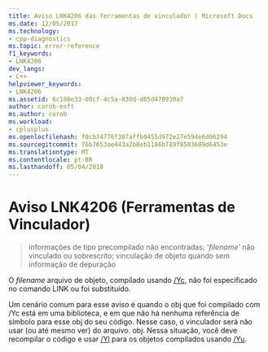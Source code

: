 ```yaml
---
title: Aviso LNK4206 das ferramentas de vinculador | Microsoft Docs
ms.date: 12/05/2017
ms.technology:
- cpp-diagnostics
ms.topic: error-reference
f1_keywords:
- LNK4206
dev_langs:
- C++
helpviewer_keywords:
- LNK4206
ms.assetid: 6c108e33-00cf-4c5a-830d-d65d470930a7
author: corob-msft
ms.author: corob
ms.workload:
- cplusplus
ms.openlocfilehash: f0cb74776f307affb0455d972e27e594e6d06294
ms.sourcegitcommit: 76b7653ae443a2b8eb1186b789f8503609d6453e
ms.translationtype: MT
ms.contentlocale: pt-BR
ms.lasthandoff: 05/04/2018
---
```

# <a name="linker-tools-warning-lnk4206"></a>Aviso LNK4206 (Ferramentas de Vinculador)

> informações de tipo precompilado não encontradas; '*filename*' não vinculado ou sobrescrito; vinculação de objeto quando sem informação de depuração

O *filename* arquivo de objeto, compilado usando [/Yc](../../build/reference/yc-create-precompiled-header-file.md), não foi especificado no comando LINK ou foi substituído.

Um cenário comum para esse aviso é quando o obj que foi compilado com /Yc está em uma biblioteca, e em que não há nenhuma referência de símbolo para esse obj do seu código.  Nesse caso, o vinculador será não usar (ou até mesmo ver) do arquivo. obj.  Nessa situação, você deve recompilar o código e usar [/Yl](../../build/reference/yl-inject-pch-reference-for-debug-library.md) para os objetos compilados usando [/Yu](../../build/reference/yu-use-precompiled-header-file.md).